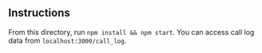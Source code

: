 ## Instructions

From this directory, run `npm install && npm start`. You can access call log
data from `localhost:3000/call_log`.
